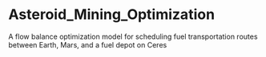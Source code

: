 # Asteroid_Mining_Optimization
A flow balance optimization model for scheduling fuel transportation routes between Earth, Mars, and a fuel depot on Ceres

